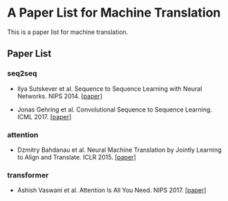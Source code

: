 # A Paper List for Machine Translation

This is a paper list for machine translation.

## Paper List

### seq2seq

- Ilya Sutskever et al. Sequence to Sequence Learning with Neural Networks. NIPS 2014. [[paper]][1]

- Jonas Gehring et al. Convolutional Sequence to Sequence Learning. ICML 2017. [[paper]][3]

### attention

- Dzmitry Bahdanau et al. Neural Machine Translation by Jointly Learning to Align and Translate. ICLR 2015. [[paper]][2]

### transformer

- Ashish Vaswani et al. Attention Is All You Need. NIPS 2017. [[paper]][4]


[1]:https://arxiv.org/abs/1409.3215
[2]:https://arxiv.org/abs/1409.0473v7
[3]:https://arxiv.org/abs/1705.03122
[4]:https://arxiv.org/abs/1706.03762